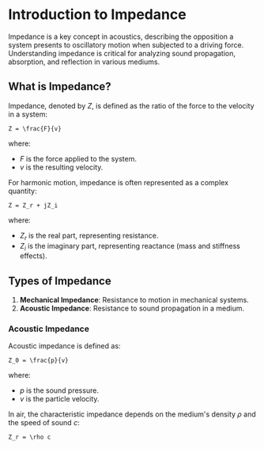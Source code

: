# Introduction to Impedance

Impedance is a key concept in acoustics, describing the opposition a system presents to oscillatory motion when subjected to a driving force. Understanding impedance is critical for analyzing sound propagation, absorption, and reflection in various mediums.

## What is Impedance?

Impedance, denoted by $Z$, is defined as the ratio of the force to the velocity in a system:

```{math}
Z = \frac{F}{v}
```

where:
- $F$ is the force applied to the system.
- $v$ is the resulting velocity.

For harmonic motion, impedance is often represented as a complex quantity:

```{math}
Z = Z_r + jZ_i
```

where:
- $Z_r$ is the real part, representing resistance.
- $Z_i$ is the imaginary part, representing reactance (mass and stiffness effects).

## Types of Impedance

1. **Mechanical Impedance**: Resistance to motion in mechanical systems.
2. **Acoustic Impedance**: Resistance to sound propagation in a medium.

### Acoustic Impedance
Acoustic impedance is defined as:

```{math}
Z_0 = \frac{p}{v}
```

where:
- $p$ is the sound pressure.
- $v$ is the particle velocity.

In air, the characteristic impedance depends on the medium's density $\rho$ and the speed of sound $c$:

```{math}
Z_r = \rho c
```


